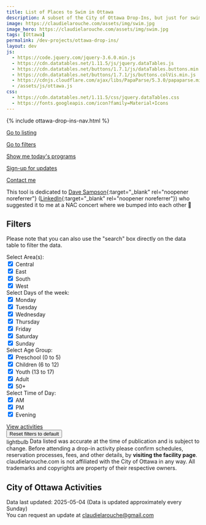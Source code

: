 ```yaml
---
title: List of Places to Swim in Ottawa
description: A subset of the City of Ottawa Drop-Ins, but just for swimming!
image: https://claudielarouche.com/assets/img/swim.jpg
image_hero: https://claudielarouche.com/assets/img/swim.jpg
tags: [Ottawa]
permalink: /dev-projects/ottawa-drop-ins/
layout: dev
js:
  - https://code.jquery.com/jquery-3.6.0.min.js
  - https://cdn.datatables.net/1.11.5/js/jquery.dataTables.js
  - https://cdn.datatables.net/buttons/1.7.1/js/dataTables.buttons.min.js
  - https://cdn.datatables.net/buttons/1.7.1/js/buttons.colVis.min.js
  - https://cdnjs.cloudflare.com/ajax/libs/PapaParse/5.3.0/papaparse.min.js
  - /assets/js/ottawa.js
css: 
  - https://cdn.datatables.net/1.11.5/css/jquery.dataTables.css
  - https://fonts.googleapis.com/icon?family=Material+Icons
---
```


{% include ottawa-drop-ins-nav.html %}      

<a href="#csvData" class="btn btn-primary">Go to listing</a>

<a href="#filters" class="btn btn-primary" >Go to filters</a>

<a href="#" class="btn btn-primary" id="showToday" >Show me today's programs</a>

<a href="#newsletter" class="btn btn-warning" >Sign-up for updates</a>

<a href="https://forms.gle/7YHFbimGH4p5imQD8" class="btn btn-primary" target="_blank">Contact me</a>

This tool is dedicated to [Dave Sampson](https://davidsampson.ca/wp/){:target="_blank" rel="noopener noreferrer"} ([LinkedIn](https://www.linkedin.com/in/davidrsampson){:target="_blank" rel="noopener noreferrer"}) who suggested it to me at a NAC concert where we bumped into each other 🙂

## Filters

Please note that you can also use the "search" box directly on the data table to filter the data.

<form class="form">

<div class="form-group row">
<label for="selectedArea" class="col-sm-2 col-form-label">Select Area(s):</label>
<div class="col-sm-10">
<div class="checkbox">
<label><input type="checkbox" id="centralCheckbox" class="areaCheckbox" value="Central" checked=""> Central</label>
</div>
<div class="checkbox">
<label><input type="checkbox" id="eastCheckbox" class="areaCheckbox" value="East" checked=""> East</label>
</div>
<div class="checkbox">
<label><input type="checkbox" id="southCheckbox" class="areaCheckbox" value="South" checked=""> South</label>
</div>
<div class="checkbox">
<label><input type="checkbox" id="westCheckbox" class="areaCheckbox" value="West" checked=""> West</label>
</div>
</div>
</div>

<div class="form-group row">
<label for="selectedDay" class="col-sm-2 col-form-label">Select Days of the week:</label>
<div class="col-sm-10">
<!--<button type="button" id="selectAllCategoryButton" class="btn btn-primary">Select All</button>
<button type="button" id="unselectAllCategoryButton" class="btn btn-secondary">Unselect All</button>-->

<div class="checkbox">
<label><input type="checkbox" id="mondayCheckbox" class="dayCheckbox" value="Monday" checked=""> Monday</label>
</div>
<div class="checkbox">
<label><input type="checkbox" id="tuesdayCheckbox" class="dayCheckbox" value="Tuesday" checked=""> Tuesday</label>
</div>
<div class="checkbox">
<label><input type="checkbox" id="wednesdayCheckbox" class="dayCheckbox" value="Wednesday" checked=""> Wednesday</label>
</div>
<div class="checkbox">
<label><input type="checkbox" id="thursdayCheckbox" class="dayCheckbox" value="Thursday" checked=""> Thursday</label>
</div>
<div class="checkbox">
<label><input type="checkbox" id="fridayCheckbox" class="dayCheckbox" value="Friday" checked=""> Friday</label>
</div>
<div class="checkbox">
<label><input type="checkbox" id="saturdayCheckbox" class="dayCheckbox" value="Saturday" checked=""> Saturday</label>
</div>
<div class="checkbox">
<label><input type="checkbox" id="sundayCheckbox" class="dayCheckbox" value="Sunday" checked=""> Sunday</label>
</div>

</div>

</div>

<div class="form-group row">
<label for="selectedAge" class="col-sm-2 col-form-label">Select Age Group: </label>
<div class="col-sm-10">
<!--<button type="button" id="selectAllCategoryButton" class="btn btn-primary">Select All</button>
<button type="button" id="unselectAllCategoryButton" class="btn btn-secondary">Unselect All</button>-->

<div class="checkbox">
<label><input type="checkbox" id="preschoolCheckbox" class="ageCheckbox" value="Preschool" checked=""  > Preschool (0 to 5)</label>
</div>
<div class="checkbox">
<label><input type="checkbox" id="childrenCheckbox" class="ageCheckbox" value="Children" checked=""  > Children (6 to 12)</label>
</div>

<div class="checkbox">
<label><input type="checkbox" id="youthCheckbox" class="ageCheckbox" value="Youth" checked="" > Youth (13 to 17)</label>
</div>
<div class="checkbox">
<label><input type="checkbox" id="adultCheckbox" class="ageCheckbox" value="Adult" checked=""  > Adult</label>
</div>

<div class="checkbox">
<label><input type="checkbox" id="50Checkbox" class="ageCheckbox" value="50+" checked="" > 50+</label>
</div>


</div>

</div>
<div class="form-group row">
<label for="selectedTime" class="col-sm-2 col-form-label">Select Time of Day: </label>
<div class="col-sm-10">
<div class="checkbox">
<label><input type="checkbox" id="amCheckbox" class="timeCheckbox" value="AM" checked=""> AM</label>
</div>
<div class="checkbox">
<label><input type="checkbox" id="pmCheckbox" class="timeCheckbox" value="PM" checked=""> PM</label>
</div>
<div class="checkbox">
<label><input type="checkbox" id="eveningCheckbox" class="timeCheckbox" value="Evening" checked=""> Evening</label>
</div>

</div>


</div>

</form>

<div class="mt-3">
<a href="#csvData" class="btn btn-primary">
View activities
</a>
</div>
<div class="mt-3">
<button class="btn btn-secondary" onclick="clearAllFilters()">
Reset filters to default
</button>
</div>

<div class="alert alert-info mt-3" role="alert">
<span class="material-icons" style="vertical-align: middle;">lightbulb</span>
Data listed was accurate at the time of publication and is subject to change. Before attending a drop-in activity please confirm schedules, reservation processes, fees, and other details, by <strong>visiting the facility page</strong>. claudielarouche.com is not affiliated with the City of Ottawa in any way. All trademarks and copyrights are property of their respective owners.
</div>

## City of Ottawa Activities

Data last updated: 2025-05-04 (Data is updated approximately every Sunday)  
You can request an update at claudielarouche@gmail.com  

<div id="csvData"></div>